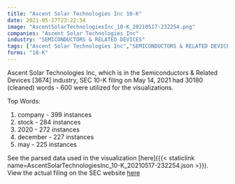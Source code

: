 ```yaml
---
title: "Ascent Solar Technologies Inc 10-K"
date: 2021-05-17T23:22:54
image: "AscentSolarTechnologiesInc_10-K_20210517-232254.png"
companies: "Ascent Solar Technologies Inc"
industry: "SEMICONDUCTORS & RELATED DEVICES"
tags: ["Ascent Solar Technologies Inc","SEMICONDUCTORS & RELATED DEVICES","05-14-2021","10-K"]
forms: "10-K"
---
```

Ascent Solar Technologies Inc, which is in the Semiconductors & Related Devices [3674] industry, SEC 10-K filing on May 14, 2021 had 30180 (cleaned) words - 600 were utilized for the visualizations.

Top Words:
1. company - 399 instances
2. stock - 284 instances
3. 2020 - 272 instances
4. december - 227 instances
5. may - 225 instances


See the parsed data used in the visualization [here]({{< staticlink name=AscentSolarTechnologiesInc_10-K_20210517-232254.json >}}).  
View the actual filing on the SEC website [here](https://www.sec.gov/Archives/edgar/data/1350102/0001564590-21-027744.txt)